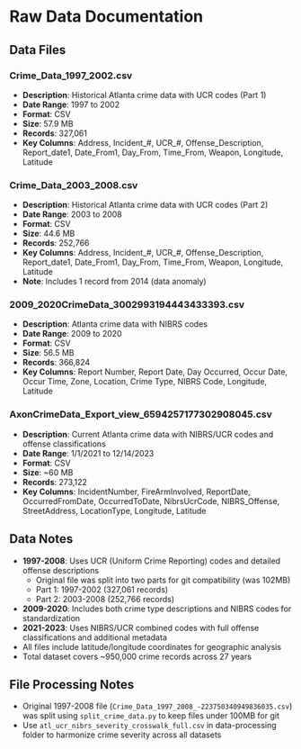 # Raw Data Documentation

## Data Files

### Crime_Data_1997_2002.csv
- **Description**: Historical Atlanta crime data with UCR codes (Part 1)
- **Date Range**: 1997 to 2002
- **Format**: CSV
- **Size**: 57.9 MB
- **Records**: 327,061
- **Key Columns**: Address, Incident_#, UCR_#, Offense_Description, Report_date1, Date_From1, Day_From, Time_From, Weapon, Longitude, Latitude

### Crime_Data_2003_2008.csv
- **Description**: Historical Atlanta crime data with UCR codes (Part 2)
- **Date Range**: 2003 to 2008
- **Format**: CSV
- **Size**: 44.6 MB
- **Records**: 252,766
- **Key Columns**: Address, Incident_#, UCR_#, Offense_Description, Report_date1, Date_From1, Day_From, Time_From, Weapon, Longitude, Latitude
- **Note**: Includes 1 record from 2014 (data anomaly)

### 2009_2020CrimeData_3002993194443433393.csv
- **Description**: Atlanta crime data with NIBRS codes
- **Date Range**: 2009 to 2020
- **Format**: CSV
- **Size**: 56.5 MB
- **Records**: 366,824
- **Key Columns**: Report Number, Report Date, Day Occurred, Occur Date, Occur Time, Zone, Location, Crime Type, NIBRS Code, Longitude, Latitude

### AxonCrimeData_Export_view_6594257177302908045.csv
- **Description**: Current Atlanta crime data with NIBRS/UCR codes and offense classifications
- **Date Range**: 1/1/2021 to 12/14/2023
- **Format**: CSV
- **Size**: ~60 MB
- **Records**: 273,122
- **Key Columns**: IncidentNumber, FireArmInvolved, ReportDate, OccurredFromDate, OccurredToDate, NibrsUcrCode, NIBRS_Offense, StreetAddress, LocationType, Longitude, Latitude

## Data Notes

- **1997-2008**: Uses UCR (Uniform Crime Reporting) codes and detailed offense descriptions
  - Original file was split into two parts for git compatibility (was 102MB)
  - Part 1: 1997-2002 (327,061 records)
  - Part 2: 2003-2008 (252,766 records)
- **2009-2020**: Includes both crime type descriptions and NIBRS codes for standardization
- **2021-2023**: Uses NIBRS/UCR combined codes with full offense classifications and additional metadata
- All files include latitude/longitude coordinates for geographic analysis
- Total dataset covers ~950,000 crime records across 27 years

## File Processing Notes

- Original 1997-2008 file (`Crime_Data_1997_2008_-223750340949836035.csv`) was split using `split_crime_data.py` to keep files under 100MB for git
- Use `atl_ucr_nibrs_severity_crosswalk_full.csv` in data-processing folder to harmonize crime severity across all datasets